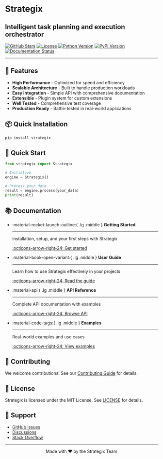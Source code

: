 # Strategix

## Intelligent task planning and execution orchestrator

[![GitHub Stars](https://img.shields.io/github/stars/prakashgbid/strategix-planner?style=social)](https://github.com/prakashgbid/strategix-planner)
[![License](https://img.shields.io/badge/license-MIT-blue.svg)](https://github.com/prakashgbid/strategix-planner/blob/main/LICENSE)
[![Python Version](https://img.shields.io/badge/python-3.8%2B-blue)](https://www.python.org)
[![PyPI Version](https://img.shields.io/pypi/v/strategix)](https://pypi.org/project/strategix/)
[![Documentation Status](https://img.shields.io/badge/docs-latest-green)](https://prakashgbid.github.io/strategix-planner/)

---

## 🚀 Features

- **High Performance** - Optimized for speed and efficiency
- **Scalable Architecture** - Built to handle production workloads
- **Easy Integration** - Simple API with comprehensive documentation
- **Extensible** - Plugin system for custom extensions
- **Well Tested** - Comprehensive test coverage
- **Production Ready** - Battle-tested in real-world applications

## 📦 Quick Installation

```bash
pip install strategix
```

## 🎯 Quick Start

```python
from strategix import Strategix

# Initialize
engine = Strategix()

# Process your data
result = engine.process(your_data)
print(result)
```

## 📚 Documentation

<div class="grid cards" markdown>

-   :material-rocket-launch-outline:{ .lg .middle } **Getting Started**

    ---

    Installation, setup, and your first steps with Strategix

    [:octicons-arrow-right-24: Get started](getting-started/installation.md)

-   :material-book-open-variant:{ .lg .middle } **User Guide**

    ---

    Learn how to use Strategix effectively in your projects

    [:octicons-arrow-right-24: Read the guide](guide/overview.md)

-   :material-api:{ .lg .middle } **API Reference**

    ---

    Complete API documentation with examples

    [:octicons-arrow-right-24: Browse API](api/core.md)

-   :material-code-tags:{ .lg .middle } **Examples**

    ---

    Real-world examples and use cases

    [:octicons-arrow-right-24: View examples](examples/basic.md)

</div>

## 🤝 Contributing

We welcome contributions! See our [Contributing Guide](development/contributing.md) for details.

## 📄 License

Strategix is licensed under the MIT License. See [LICENSE](license.md) for details.

## 🌟 Support

- [GitHub Issues](https://github.com/prakashgbid/strategix-planner/issues)
- [Discussions](https://github.com/prakashgbid/strategix-planner/discussions)
- [Stack Overflow](https://stackoverflow.com/questions/tagged/strategix)

---

<p align="center">
  Made with ❤️ by the Strategix Team
</p>
